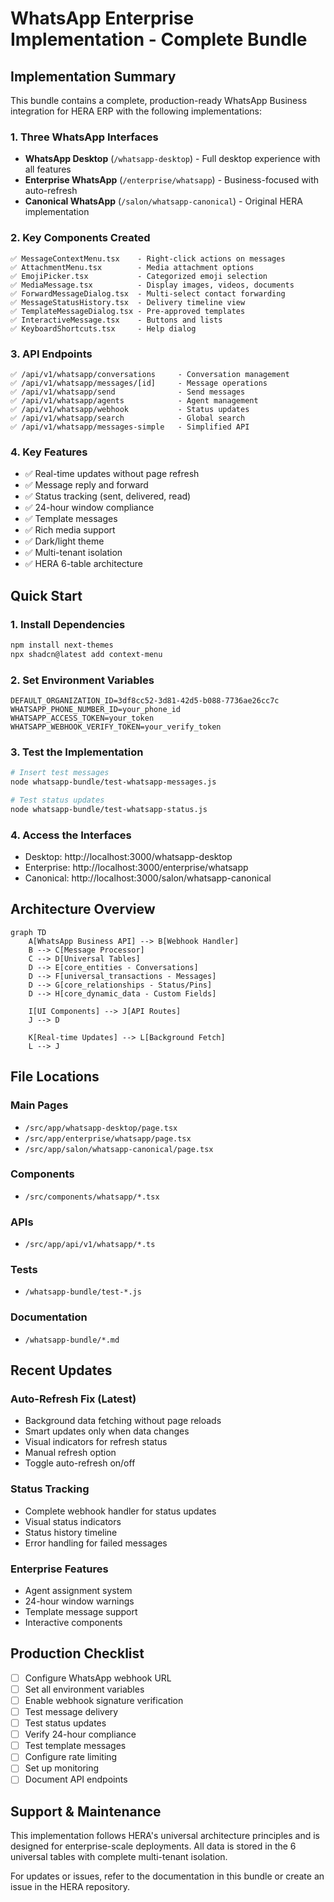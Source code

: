 # WhatsApp Enterprise Implementation - Complete Bundle

## Implementation Summary

This bundle contains a complete, production-ready WhatsApp Business integration for HERA ERP with the following implementations:

### 1. **Three WhatsApp Interfaces**
- **WhatsApp Desktop** (`/whatsapp-desktop`) - Full desktop experience with all features
- **Enterprise WhatsApp** (`/enterprise/whatsapp`) - Business-focused with auto-refresh
- **Canonical WhatsApp** (`/salon/whatsapp-canonical`) - Original HERA implementation

### 2. **Key Components Created**
```
✅ MessageContextMenu.tsx    - Right-click actions on messages
✅ AttachmentMenu.tsx        - Media attachment options
✅ EmojiPicker.tsx           - Categorized emoji selection
✅ MediaMessage.tsx          - Display images, videos, documents
✅ ForwardMessageDialog.tsx  - Multi-select contact forwarding
✅ MessageStatusHistory.tsx  - Delivery timeline view
✅ TemplateMessageDialog.tsx - Pre-approved templates
✅ InteractiveMessage.tsx    - Buttons and lists
✅ KeyboardShortcuts.tsx     - Help dialog
```

### 3. **API Endpoints**
```
✅ /api/v1/whatsapp/conversations     - Conversation management
✅ /api/v1/whatsapp/messages/[id]     - Message operations
✅ /api/v1/whatsapp/send              - Send messages
✅ /api/v1/whatsapp/agents            - Agent management
✅ /api/v1/whatsapp/webhook           - Status updates
✅ /api/v1/whatsapp/search            - Global search
✅ /api/v1/whatsapp/messages-simple   - Simplified API
```

### 4. **Key Features**
- ✅ Real-time updates without page refresh
- ✅ Message reply and forward
- ✅ Status tracking (sent, delivered, read)
- ✅ 24-hour window compliance
- ✅ Template messages
- ✅ Rich media support
- ✅ Dark/light theme
- ✅ Multi-tenant isolation
- ✅ HERA 6-table architecture

## Quick Start

### 1. Install Dependencies
```bash
npm install next-themes
npx shadcn@latest add context-menu
```

### 2. Set Environment Variables
```env
DEFAULT_ORGANIZATION_ID=3df8cc52-3d81-42d5-b088-7736ae26cc7c
WHATSAPP_PHONE_NUMBER_ID=your_phone_id
WHATSAPP_ACCESS_TOKEN=your_token
WHATSAPP_WEBHOOK_VERIFY_TOKEN=your_verify_token
```

### 3. Test the Implementation
```bash
# Insert test messages
node whatsapp-bundle/test-whatsapp-messages.js

# Test status updates
node whatsapp-bundle/test-whatsapp-status.js
```

### 4. Access the Interfaces
- Desktop: http://localhost:3000/whatsapp-desktop
- Enterprise: http://localhost:3000/enterprise/whatsapp
- Canonical: http://localhost:3000/salon/whatsapp-canonical

## Architecture Overview

```mermaid
graph TD
    A[WhatsApp Business API] --> B[Webhook Handler]
    B --> C[Message Processor]
    C --> D[Universal Tables]
    D --> E[core_entities - Conversations]
    D --> F[universal_transactions - Messages]
    D --> G[core_relationships - Status/Pins]
    D --> H[core_dynamic_data - Custom Fields]
    
    I[UI Components] --> J[API Routes]
    J --> D
    
    K[Real-time Updates] --> L[Background Fetch]
    L --> J
```

## File Locations

### Main Pages
- `/src/app/whatsapp-desktop/page.tsx`
- `/src/app/enterprise/whatsapp/page.tsx`
- `/src/app/salon/whatsapp-canonical/page.tsx`

### Components
- `/src/components/whatsapp/*.tsx`

### APIs
- `/src/app/api/v1/whatsapp/*.ts`

### Tests
- `/whatsapp-bundle/test-*.js`

### Documentation
- `/whatsapp-bundle/*.md`

## Recent Updates

### Auto-Refresh Fix (Latest)
- Background data fetching without page reloads
- Smart updates only when data changes
- Visual indicators for refresh status
- Manual refresh option
- Toggle auto-refresh on/off

### Status Tracking
- Complete webhook handler for status updates
- Visual status indicators
- Status history timeline
- Error handling for failed messages

### Enterprise Features
- Agent assignment system
- 24-hour window warnings
- Template message support
- Interactive components

## Production Checklist

- [ ] Configure WhatsApp webhook URL
- [ ] Set all environment variables
- [ ] Enable webhook signature verification
- [ ] Test message delivery
- [ ] Test status updates
- [ ] Verify 24-hour compliance
- [ ] Test template messages
- [ ] Configure rate limiting
- [ ] Set up monitoring
- [ ] Document API endpoints

## Support & Maintenance

This implementation follows HERA's universal architecture principles and is designed for enterprise-scale deployments. All data is stored in the 6 universal tables with complete multi-tenant isolation.

For updates or issues, refer to the documentation in this bundle or create an issue in the HERA repository.